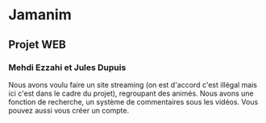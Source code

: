 # Jamanim

## Projet WEB 

### Mehdi Ezzahi et Jules Dupuis

Nous avons voulu faire un site streaming (on est d'accord c'est illégal mais ici c'est dans le cadre du projet), regroupant des animés.
Nous avons une fonction de recherche, un système de commentaires sous les vidéos.
Vous pouvez aussi vous créer un compte.
